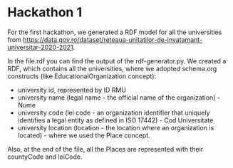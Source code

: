 # Hackathon 1

For the first hackathon, we generated a RDF model for all the universities from <https://data.gov.ro/dataset/reteaua-unitatilor-de-invatamant-universitar-2020-2021>. 

In the file.rdf you can find the output of the rdf-generator.py. We created a RDF, which contains all the universities, where we adopted schema.org constructs (like EducationalOrganization concept):
- university id, represented by ID RMU
- university name (legal name - the official name of the organization) - Nume
- university code (lei code - an organization identifier that uniquely identifies a legal entity as defined in ISO 17442) - Cod Universitate
- university location (location - the location where an organization is located) - where we used the Place concept.

Also, at the end of the file, all the Places are represented with their countyCode and leiCode. 
